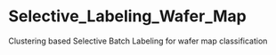 # Selective_Labeling_Wafer_Map
Clustering based Selective Batch Labeling for wafer map classification   
